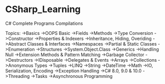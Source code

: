 # CSharp_Learning

C# Complete Programs Compilations

Topics:
->Basics
->OOPS Basic
->Fields
->Methods
->Type Conversion
->Constructor
->Properties & Indexers
->Inheritance, Hiding, Overiding
->Abstract Classes & Interfaces
->Namespaces
->Partial & Static Classes
->Enumeration
->Structures
->System.Object.Class
->Generics
->Handling Null
->Extension Methods & Pattern Matching
->Garbage Collector
->Destructors
->IDisposable
->Delegates & Events
->Arrays
->Collections
->Anonymous Types
->Tuples
->LINQ
->String
->DateTime
->Math
->IO, Serialization, Encoding
->Exception Handling
->C# 8.0, 9.0 & 10.0
->Threading
->Tasks
->Asynchronous Programming
